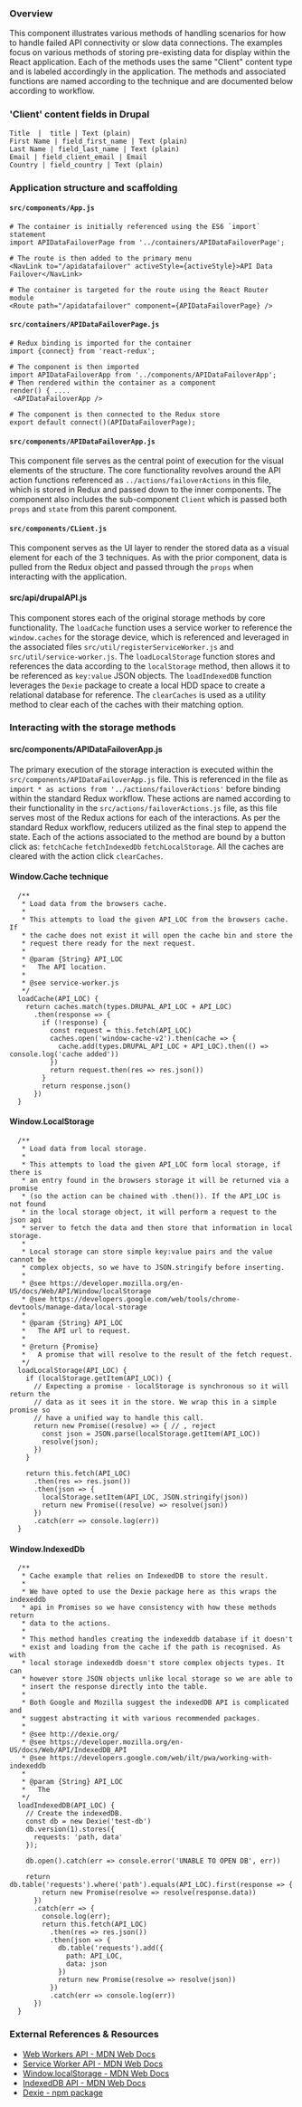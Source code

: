 ### Overview

This component illustrates various methods of handling scenarios for how to handle failed API connectivity or slow data connections. The examples focus on various methods of storing pre-existing data for display within the React application. Each of the methods uses the same "Client" content type and is labeled accordingly in the application. The methods and associated functions are named according to the technique and are documented below according to workflow.

### 'Client' content fields in Drupal

```
Title  |  title | Text (plain)
First Name | field_first_name | Text (plain)
Last Name | field_last_name | Text (plain)
Email | field_client_email | Email
Country | field_country | Text (plain)
```

### Application structure and scaffolding


#### `src/components/App.js`

```
# The container is initially referenced using the ES6 `import` statement
import APIDataFailoverPage from '../containers/APIDataFailoverPage';
```

```
# The route is then added to the primary menu
<NavLink to="/apidatafailover" activeStyle={activeStyle}>API Data Failover</NavLink>
```

```
# The container is targeted for the route using the React Router module
<Route path="/apidatafailover" component={APIDataFailoverPage} />
```

#### `src/containers/APIDataFailoverPage.js`

```
# Redux binding is imported for the container
import {connect} from 'react-redux';
```

```
# The component is then imported 
import APIDataFailoverApp from '../components/APIDataFailoverApp';
# Then rendered within the container as a component 
render() { ....
 <APIDataFailoverApp /> 
```

```
# The component is then connected to the Redux store
export default connect()(APIDataFailoverPage); 
```


#### `src/components/APIDataFailoverApp.js`

This component file serves as the central point of execution for the visual elements of the structure. The core functionality revolves around the API action functions referenced as `../actions/failoverActions` in this file, which is stored in Redux and passed down to the inner components. The component also includes the sub-component `Client` which is passed both `props` and `state` from this parent component.

#### `src/components/CLient.js`

This component serves as the UI layer to render the stored data as a visual element for each of the 3 techniques. As with the prior component, data is pulled from the Redux object and passed through the `props` when interacting with the application.

#### src/api/drupalAPI.js

This component stores each of the original storage methods by core functionality. The `loadCache` function uses a service worker to reference the `window.caches` for the storage device, which is referenced and leveraged in the associated files `src/util/registerServiceWorker.js` and `src/util/service-worker.js`. The `loadLocalStorage` function stores and references the data according to the `localStorage` method, then allows it to be referenced as `key:value` JSON objects. The `loadIndexedDB` function leverages the `Dexie` package to create a local HDD space to create a relational database for reference. The `clearCaches` is used as a utility method to clear each of the caches with their matching option.

### Interacting with the storage methods

#### src/components/APIDataFailoverApp.js

The primary execution of the storage interaction is executed within the `src/components/APIDataFailoverApp.js` file. This is referenced in the file as `import * as actions from '../actions/failoverActions'` before binding within the standard Redux workflow. These actions are named according to their functionality in the `src/actions/failoverActions.js` file, as this file serves most of the Redux actions for each of the interactions. As per the standard Redux workflow, reducers utilized as the final step to append the state. Each of the actions associated to the method are bound by a button click as: `fetchCache` `fetchIndexedDb` `fetchLocalStorage`. All the caches are cleared with the action click `clearCaches`.
  
  
#### Window.Cache technique

```
  /**
   * Load data from the browsers cache.
   *
   * This attempts to load the given API_LOC from the browsers cache. If
   * the cache does not exist it will open the cache bin and store the
   * request there ready for the next request.
   *
   * @param {String} API_LOC
   *   The API location.
   *
   * @see service-worker.js
   */
  loadCache(API_LOC) {
    return caches.match(types.DRUPAL_API_LOC + API_LOC)
      .then(response => {
        if (!response) {
          const request = this.fetch(API_LOC)
          caches.open('window-cache-v2').then(cache => {
            cache.add(types.DRUPAL_API_LOC + API_LOC).then(() => console.log('cache added'))
          })
          return request.then(res => res.json())
        }
        return response.json()
      })
  }
```



#### Window.LocalStorage

```
  /**
   * Load data from local storage.
   *
   * This attempts to load the given API_LOC form local storage, if there is
   * an entry found in the browsers storage it will be returned via a promise
   * (so the action can be chained with .then()). If the API_LOC is not found
   * in the local storage object, it will perform a request to the json api
   * server to fetch the data and then store that information in local storage.
   *
   * Local storage can store simple key:value pairs and the value cannot be
   * complex objects, so we have to JSON.stringify before inserting.
   *
   * @see https://developer.mozilla.org/en-US/docs/Web/API/Window/localStorage
   * @see https://developers.google.com/web/tools/chrome-devtools/manage-data/local-storage
   *
   * @param {String} API_LOC
   *   The API url to request.
   *
   * @return {Promise}
   *   A promise that will resolve to the result of the fetch request.
   */
  loadLocalStorage(API_LOC) {
    if (localStorage.getItem(API_LOC)) {
      // Expecting a promise - localStorage is synchronous so it will return the
      // data as it sees it in the store. We wrap this in a simple promise so
      // have a unified way to handle this call.
      return new Promise((resolve) => { // , reject
        const json = JSON.parse(localStorage.getItem(API_LOC))
        resolve(json);
      })
    }

    return this.fetch(API_LOC)
      .then(res => res.json())
      .then(json => {
        localStorage.setItem(API_LOC, JSON.stringify(json))
        return new Promise((resolve) => resolve(json))
      })
      .catch(err => console.log(err))
  }
```


#### Window.IndexedDb

```
  /**
   * Cache example that relies on IndexedDB to store the result.
   *
   * We have opted to use the Dexie package here as this wraps the indexeddb
   * api in Promises so we have consistency with how these methods return
   * data to the actions.
   *
   * This method handles creating the indexeddb database if it doesn't
   * exist and loading from the cache if the path is recognised. As with
   * local storage indexeddb doesn't store complex objects types. It can
   * however store JSON objects unlike local storage so we are able to
   * insert the response directly into the table.
   *
   * Both Google and Mozilla suggest the indexedDB API is complicated and
   * suggest abstracting it with various recommended packages.
   *
   * @see http://dexie.org/
   * @see https://developer.mozilla.org/en-US/docs/Web/API/IndexedDB_API
   * @see https://developers.google.com/web/ilt/pwa/working-with-indexeddb
   *
   * @param {String} API_LOC
   *   The
   */
  loadIndexedDB(API_LOC) {
    // Create the indexedDB.
    const db = new Dexie('test-db')
    db.version(1).stores({
      requests: 'path, data'
    });

    db.open().catch(err => console.error('UNABLE TO OPEN DB', err))

    return db.table('requests').where('path').equals(API_LOC).first(response => {
        return new Promise(resolve => resolve(response.data))
      })
      .catch(err => {
        console.log(err);
        return this.fetch(API_LOC)
          .then(res => res.json())
          .then(json => {
            db.table('requests').add({
              path: API_LOC,
              data: json
            })
            return new Promise(resolve => resolve(json))
          })
          .catch(err => console.log(err))
      })
  }
```

### External References & Resources 

- [Web Workers API -  MDN Web Docs](https://developer.mozilla.org/en-US/docs/Web/API/Web_Workers_API)
- [Service Worker API -  MDN Web Docs](https://developer.mozilla.org/en-US/docs/Web/API/Service_Worker_API)
- [Window.localStorage - MDN Web Docs](https://developer.mozilla.org/en-US/docs/Web/API/Window/localStorage)
- [IndexedDB API - MDN Web Docs](https://developer.mozilla.org/en-US/docs/Web/API/IndexedDB_API)
- [Dexie - npm package](https://www.npmjs.com/package/dexie)
